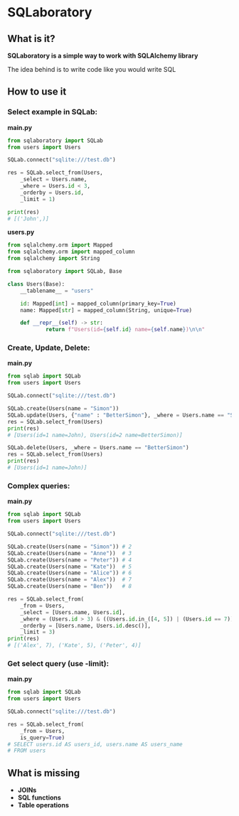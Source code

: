 # SQLaboratory

## What is it?

**SQLaboratory is a simple way to work with SQLAlchemy library**

The idea behind is to write code like you would write SQL

## How to use it
### Select example in SQLab:
**main.py**
```python
from sqlaboratory import SQLab
from users import Users

SQLab.connect("sqlite:///test.db")

res = SQLab.select_from(Users, 
	_select = Users.name, 
	_where = Users.id < 3, 
	_orderby = Users.id, 
	_limit = 1)

print(res)
# [('John',)]
```

**users.py**
```python
from sqlalchemy.orm import Mapped
from sqlalchemy.orm import mapped_column
from sqlalchemy import String

from sqlaboratory import SQLab, Base

class Users(Base):
	__tablename__ = "users"

	id: Mapped[int] = mapped_column(primary_key=True)
	name: Mapped[str] = mapped_column(String, unique=True)

	def __repr__(self) -> str:
			return f"Users(id={self.id} name={self.name})\n\n"
```

### Create, Update, Delete:
**main.py**
```python
from sqlab import SQLab
from users import Users

SQLab.connect("sqlite:///test.db")

SQLab.create(Users(name = "Simon"))
SQLab.update(Users, {"name" : "BetterSimon"}, _where = Users.name == "Simon")
res = SQLab.select_from(Users)
print(res)
# [Users(id=1 name=John), Users(id=2 name=BetterSimon)]

SQLab.delete(Users, _where = Users.name == "BetterSimon")
res = SQLab.select_from(Users)
print(res)
# [Users(id=1 name=John)]
```

### Complex queries:
**main.py**
```python
from sqlab import SQLab
from users import Users

SQLab.connect("sqlite:///test.db")

SQLab.create(Users(name = "Simon")) # 2
SQLab.create(Users(name = "Anne"))  # 3
SQLab.create(Users(name = "Peter")) # 4
SQLab.create(Users(name = "Kate"))  # 5
SQLab.create(Users(name = "Alice")) # 6
SQLab.create(Users(name = "Alex"))  # 7
SQLab.create(Users(name = "Ben"))   # 8

res = SQLab.select_from(
	_from = Users,
	_select = [Users.name, Users.id],
	_where = (Users.id > 3) & ((Users.id.in_([4, 5]) | (Users.id == 7))),
	_orderby = [Users.name, Users.id.desc()],
	_limit = 3)
print(res)
# [('Alex', 7), ('Kate', 5), ('Peter', 4)]
```

### Get select query (use -limit):
**main.py**
```python
from sqlab import SQLab
from users import Users

SQLab.connect("sqlite:///test.db")

res = SQLab.select_from(
	_from = Users,
	is_query=True)
# SELECT users.id AS users_id, users.name AS users_name 
# FROM users
```

## What is missing

- **JOINs**
- **SQL functions**
- **Table operations**
